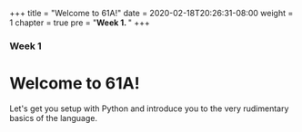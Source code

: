 +++
title = "Welcome to 61A!"
date = 2020-02-18T20:26:31-08:00
weight = 1
chapter = true
pre = "<b>Week 1. </b>"
+++

### Week 1

# Welcome to 61A!

Let's get you setup with Python and introduce you to the very rudimentary basics of the language.